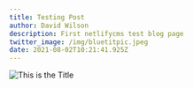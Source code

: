 ```yaml
---
title: Testing Post
author: David Wilson
description: First netlifycms test blog page
twitter_image: /img/bluetitpic.jpeg
date: 2021-08-02T10:21:41.925Z
---
```

![](/img/bluetitpic.jpeg "This is the Title")